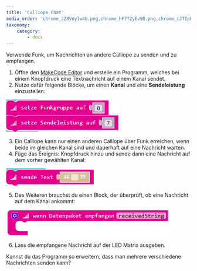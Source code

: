 ```yaml
---
title: 'Calliope Chat'
media_order: 'chrome_JZ8Voylw4U.png,chrome_hF7fZyEv9D.png,chrome_cJTIpPcBub.png'
taxonomy:
    category:
        - docs
---
```


Verwende Funk, um Nachrichten an andere Calliope zu senden und zu empfangen.

1. Öffne den [MakeCode Editor](https://makecode.calliope.cc/) und erstelle ein Programm, welches bei einem Knopfdruck eine Textnachricht auf einem Kanal sendet.
2. Nutze dafür folgende Blöcke, um einen **Kanal** und eine **Sendeleistung** einzustellen:

![](chrome_JZ8Voylw4U.png)

3. Ein Calliope kann nur einen anderen Calliope über Funk erreichen, wenn beide im gleichen Kanal sind und dauerhaft auf eine Nachricht warten.
4. Füge das Ereignis: Knopfdruck hinzu und sende dann eine Nachricht auf dem vorher gewählten Kanal:

![](chrome_cJTIpPcBub.png)

5. Des Weiteren brauchst du einen Block, der überprüft, ob eine Nachricht auf dem Kanal ankommt:

![](chrome_hF7fZyEv9D.png)

6. Lass die empfangene Nachricht auf der LED Matrix ausgeben.

Kannst du das Programm so erweitern, dass man mehrere verschiedene Nachrichten senden kann?